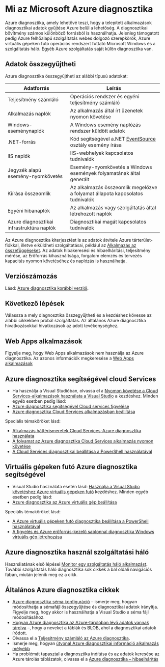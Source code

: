 <properties
    pageTitle="Azure diagnosztika áttekintése |} Microsoft Azure"
    description="Azure diagnosztika használható hibakeresése során, mérési teljesítményét, nyomon követése, a felhőszolgáltatások, a virtuális gépeken futó és a szolgáltatás háló forgalom vizsgálata"
    services="multiple"
    documentationCenter=".net"
    authors="rboucher"
    manager="jwhit"
    editor=""/>

<tags
    ms.service="multiple"
    ms.workload="na"
    ms.tgt_pltfrm="na"
    ms.devlang="dotnet"
    ms.topic="article"
    ms.date="06/02/2016"
    ms.author="robb"/>


# <a name="what-is-microsoft-azure-diagnostics"></a>Mi az Microsoft Azure diagnosztika


Azure diagnosztika, amely lehetővé teszi, hogy a telepített alkalmazások diagnosztikai adatok gyűjtése Azure belül a lehetőség. A diagnosztikai bővítmény számos különböző forrásból is használhatja. Jelenleg támogatott pedig Azure felhőalapú szolgáltatás webes dolgozó szerepkörök, Azure virtuális gépeken futó operációs rendszert futtató Microsoft Windows és a szolgáltatás háló. Egyéb Azure szolgáltatás saját külön diagnosztika van.

## <a name="data-you-can-collect"></a>Adatok összegyűjtheti

Azure diagnosztika összegyűjtheti az alábbi típusú adatokat:

Adatforrás|Leírás
---|---
Teljesítmény számláló | Operációs rendszer és egyéni teljesítmény számláló
Alkalmazás naplók     | Az alkalmazás által írt üzenetek nyomon követése
Windows-eseménynaplók   | A Windows esemény naplózás rendszer küldött adatok
.NET-forrás    | Kód segítségével a.NET [EventSource](https://msdn.microsoft.com/library/system.diagnostics.tracing.eventsource.aspx) osztály esemény írása
IIS naplók             | IIS-webhelyek kapcsolatos tudnivalók
Jegyzék alapú esemény-nyomkövetés   | Esemény-nyomkövetés a Windows események folyamatának által generált
Kiírása összeomlik          | Az alkalmazás összeomlik megelőzve a folyamat állapota kapcsolatos tudnivalók
Egyéni hibanaplók    | Az alkalmazás vagy szolgáltatás által létrehozott naplók
Azure diagnosztikai infrastruktúra naplók|Diagnosztikai magát kapcsolatos tudnivalók

Az Azure diagnosztika kiterjesztést is az adatok átvitele Azure tárterület-fiókkal, illetve elküldheti szolgáltatásai, például az [Alkalmazás az összefüggéseket](./application-insights/app-insights-cloudservices.md). Az adatok hibakeresési és hibaelhárítási, teljesítmény mérése, az Erőforrás kihasználtsága, forgalom elemzés és tervezés kapacitás nyomon követéséhez és naplózás is használhatja.


## <a name="versioning"></a>Verziószámozás
Lásd: [Azure diagnosztika korábbi verziói](azure-diagnostics-versioning-history.md).

## <a name="next-steps"></a>Következő lépések
Válassza a mely diagnosztika összegyűjtheti és a kezdéshez kövesse az alábbi cikkekben próbál szolgáltatás. Az általános Azure diagnosztika hivatkozásokkal hivatkozások az adott tevékenységhez.

## <a name="web-apps"></a>Web Apps alkalmazások
Figyelje meg, hogy Web Apps alkalmazások nem használja az Azure diagnosztika. Az azonos információk megkeresése a [Web Apps alkalmazások](./app-service-web/web-sites-enable-diagnostic-log.md)

## <a name="cloud-services-using-azure-diagnostics"></a>Azure diagnosztika segítségével cloud Services
- Ha használja a Visual Studióban, olvassa el a [Nyomon követése a Cloud Services-alkalmazások használata a Visual Studio](./vs-azure-tools-debug-cloud-services-virtual-machines.md) a kezdéshez. Minden egyéb esetben pedig lásd:
- [Azure diagnosztika segítségével Cloud services figyelése](./cloud-services/cloud-services-how-to-monitor.md)
- [Azure diagnosztika Cloud Services alkalmazásban beállítása](./cloud-services/cloud-services-dotnet-diagnostics.md)

Speciális témaköröket lásd:

- [Alkalmazás háttérismeretek Cloud Services-Azure diagnosztika használata](./application-insights/app-insights-cloudservices.md)
- [A folyamat az Azure diagnosztika Cloud Services alkalmazás nyomon követése](./cloud-services/cloud-services-dotnet-diagnostics-trace-flow.md)
- [A Cloud Services diagnosztikai beállítása a PowerShell használatával](./virtual-machines/virtual-machines-windows-ps-extensions-diagnostics.md)


## <a name="virtual-machines-using-azure-diagnostics"></a>Virtuális gépeken futó Azure diagnosztika segítségével
- Visual Studio használata esetén lásd: [Használja a Visual Studio követéshez Azure virtuális gépeken futó](./vs-azure-tools-debug-cloud-services-virtual-machines.md) kezdéshez. Minden egyéb esetben pedig lásd:
- [Azure diagnosztika az Azure virtuális gép beállítása](./virtual-machines-dotnet-diagnostics.md)

Speciális témaköröket lásd:

- [A Azure virtuális gépeken futó diagnosztika beállítása a PowerShell használatával](./virtual-machines/virtual-machines-windows-ps-extensions-diagnostics.md)
- [A figyelés és Azure erőforrás-kezelő sablonnal diagnosztika Windows virtuális gép létrehozása](./virtual-machines/virtual-machines-windows-extensions-diagnostics-template.md)

## <a name="service-fabric-using-azure-diagnostics"></a>Azure diagnosztika használ szolgáltatási háló
Használatának első lépései [Monitor egy szolgáltatás háló alkalmazást](./service-fabric/service-fabric-diagnostics-how-to-monitor-and-diagnose-services-locally.md). További szolgáltatás háló diagnosztika sok cikkek a bal oldali navigációs fában, miután jelenik meg ez a cikk.

## <a name="general-azure-diagnostics-articles"></a>Általános Azure diagnosztika cikkek
- [Azure diagnosztika séma konfiguráció](https://msdn.microsoft.com/library/azure/mt634524.aspx) – ismerje meg, hogyan módosíthatja a sémafájl összegyűjtése és diagnosztikai adatok irányítja. Figyelje meg, hogy akkor is használhatja a Visual Studio a séma fájl módosításához.
- [Hogyan Azure diagnosztika az Azure-tárolóban lévő adatok vannak tárolva](./cloud-services/cloud-services-dotnet-diagnostics-storage.md) –, hogy a neveket a táblák és BLOB, ahol a diagnosztikai adatok íródott.
- Olvassa el a [Teljesítmény számláló az Azure diagnosztika](./cloud-services/cloud-services-dotnet-diagnostics-performance-counters.md).
- Ismerje meg, hogyan [útvonal Azure diagnosztikai információ alkalmazás mélyebb](./azure-diagnostics-configure-applicationinsights.md)
- Ha problémát tapasztal a diagnosztika indítása és az adatok keresése az Azure tárolás táblázatok, olvassa el a [Azure diagnosztika – hibaelhárítás](./azure-diagnostics-troubleshooting.md)
